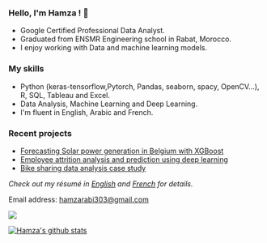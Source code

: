 
### Hello, I'm Hamza ! 👋
   * Google Certified Professional Data Analyst.
   * Graduated from ENSMR Engineering school in Rabat, Morocco. 
   * I enjoy working with Data and machine learning models. 
 ### My skills 
   * Python (keras-tensorflow,Pytorch, Pandas, seaborn, spacy, OpenCV...), R, SQL, Tableau and Excel. 
   * Data Analysis, Machine Learning and Deep Learning. 
   * I'm fluent in English, Arabic and French.

### Recent projects
   * [Forecasting Solar power generation in Belgium with XGBoost](https://github.com/hamzarabi3/solar-power-generation-forecasting)
   * [Employee attrition analysis and prediction using deep learning](https://github.com/hamzarabi3/Employee_Attrition_analysis_and_prediction)
   * [Bike sharing data analysis case study](https://github.com/hamzarabi3/Bike-sharing-data-analysis-case-study)

*Check out my résumé in [English](Hamza_RABI_resume.pdf) and [French](Hamza_RABI_resume_FR.pdf) for details.* 


  Email address: hamzarabi303@gmail.com
  
  [<img src="https://img.shields.io/badge/linkedin-%230077B5.svg?&style=for-the-badge&logo=linkedin&logoColor=white" />](https://www.linkedin.com/in/hamza-rabi)  
  
[![Hamza's github stats](https://github-readme-stats.vercel.app/api?username=hamzarabi3&theme=blue-green)](https://github.com/anuraghazra/github-readme-stats)
